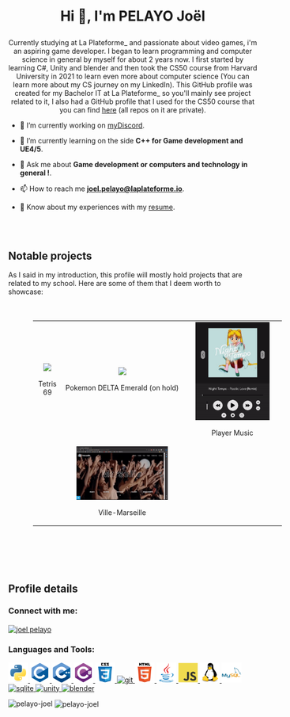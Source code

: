 # <p align="center">**Hi 👋, I'm PELAYO Joël**</p>
<p align="center">Currently studying at La Plateforme_ and passionate about video games, i'm an aspiring game developer. I began to learn programming and computer science in general by myself for about 2 years now. I first started by learning C#, Unity and blender and then took the CS50 course from Harvard University in 2021 to learn even more about computer science (You can learn more about my CS journey on my LinkedIn). This GitHub profile was created for my Bachelor IT at La Plateforme_ so you'll mainly see project related to it, I also had a GitHub profile that I used for the CS50 course that you can find <a href=https://github.com/Burger-Code>here</a> (all repos on it are private).</p>

- 🔭 I’m currently working on [myDiscord](https://github.com/livio-gonzalez-luna/myDiscord).

- 🌱 I’m currently learning on the side **C++ for Game development and UE4/5**.

- 💬 Ask me about **Game development or computers and technology in general !**.

- 📫 How to reach me **joel.pelayo@laplateforme.io**.

- 📄 Know about my experiences with my [resume](https://drive.google.com/file/d/15b5yMSHDEedpRhbxWdkU2Q1qJe0mI7JG/view?usp=share_link).

<br></br>

## **Notable projects**

As I said in my introduction, this profile will mostly hold projects that are related to my school. Here are some of them that I deem worth to showcase:
<table style="margin:10%" align="center">
    <tr>
        <td>
            <div align="center">
                <a href="https://github.com/pelayo-joel/pokemon"><img src="./images-src/Tetris69-presentation.gif"  width="80%"></a>
                <p>Tetris 69</p>
            </div>
        </td>
        <td>
            <div align="center">
                <a href="https://github.com/pelayo-joel/pokemon"><img src="./images-src/pokemon-delta.gif"  width="80%"></a>
                <p>Pokemon DELTA Emerald (on hold)</p>
            </div>
        </td>
        <td>
            <div align="center">
                <a href="https://github.com/pelayo-joel/playerMusic"><img src="./images-src/playermusic.gif"  width="80%"></a>
                <p>Player Music</p>
            </div>
        </td>
    </tr>
    <tr align="center">
        <td>
            <p>
        </td>
        <td>
            <div align="center">
                <a href="https://joel-pelayo.students-laplateforme.io/ville-marseille/marseille1.html"><img src="./images-src/marseille.gif"  width="80%"></a>
                <p>Ville-Marseille</p>
            </div>
        </td>
        <td>
            <p>
        </td>
    </tr>
</table>

<br></br>

## **Profile details**


<h3 align="left">Connect with me:</h3>
<p align="left">
<a href="https://www.linkedin.com/in/jo%C3%ABl-pelayo/?locale=en_US" target="blank"><img align="center" src="https://raw.githubusercontent.com/rahuldkjain/github-profile-readme-generator/master/src/images/icons/Social/linked-in-alt.svg" alt="joel pelayo" height="30" width="40" /></a>
</p>

<h3 align="left">Languages and Tools:</h3>
<p align="left"> <a href="https://www.python.org" target="_blank" rel="noreferrer"> <img src="https://raw.githubusercontent.com/devicons/devicon/master/icons/python/python-original.svg" alt="python" width="40" height="40"/> </a><a href="https://www.cprogramming.com/" target="_blank" rel="noreferrer"> <img src="https://raw.githubusercontent.com/devicons/devicon/master/icons/c/c-original.svg" alt="c" width="40" height="40"/> </a> <a href="https://www.w3schools.com/cpp/" target="_blank" rel="noreferrer"> <img src="https://raw.githubusercontent.com/devicons/devicon/master/icons/cplusplus/cplusplus-original.svg" alt="cplusplus" width="40" height="40"/> </a> <a href="https://www.w3schools.com/cs/" target="_blank" rel="noreferrer"> <img src="https://raw.githubusercontent.com/devicons/devicon/master/icons/csharp/csharp-original.svg" alt="csharp" width="40" height="40"/> </a> <a href="https://www.w3schools.com/css/" target="_blank" rel="noreferrer"> <img src="https://raw.githubusercontent.com/devicons/devicon/master/icons/css3/css3-original-wordmark.svg" alt="css3" width="40" height="40"/> </a> <a href="https://git-scm.com/" target="_blank" rel="noreferrer"> <img src="https://www.vectorlogo.zone/logos/git-scm/git-scm-icon.svg" alt="git" width="40" height="40"/> </a> <a href="https://www.w3.org/html/" target="_blank" rel="noreferrer"> <img src="https://raw.githubusercontent.com/devicons/devicon/master/icons/html5/html5-original-wordmark.svg" alt="html5" width="40" height="40"/> </a> <a href="https://www.java.com" target="_blank" rel="noreferrer"> <img src="https://raw.githubusercontent.com/devicons/devicon/master/icons/java/java-original.svg" alt="java" width="40" height="40"/> </a> <a href="https://developer.mozilla.org/en-US/docs/Web/JavaScript" target="_blank" rel="noreferrer"> <img src="https://raw.githubusercontent.com/devicons/devicon/master/icons/javascript/javascript-original.svg" alt="javascript" width="40" height="40"/> </a> <a href="https://www.linux.org/" target="_blank" rel="noreferrer"> <img src="https://raw.githubusercontent.com/devicons/devicon/master/icons/linux/linux-original.svg" alt="linux" width="40" height="40"/> </a> <a href="https://www.mysql.com/" target="_blank" rel="noreferrer"> <img src="https://raw.githubusercontent.com/devicons/devicon/master/icons/mysql/mysql-original-wordmark.svg" alt="mysql" width="40" height="40"/> </a> <a href="https://www.sqlite.org/" target="_blank" rel="noreferrer"> <img src="https://www.vectorlogo.zone/logos/sqlite/sqlite-icon.svg" alt="sqlite" width="40" height="40"/> </a> <a href="https://unity.com/" target="_blank" rel="noreferrer"> <img src="https://www.vectorlogo.zone/logos/unity3d/unity3d-icon.svg" alt="unity" width="40" height="40"/> </a> <a href="https://www.blender.org/" target="_blank" rel="noreferrer"> <img src="https://download.blender.org/branding/community/blender_community_badge_white.svg" alt="blender" width="40" height="40"/> </a> </p>


<p><img align="left" src="https://github-readme-stats.vercel.app/api/top-langs?username=pelayo-joel&theme=ayu-mirage&hide_border=true&show_icons=true&bg_color=00000000&locale=en&layout=compact" alt="pelayo-joel" /></p>

<p>&nbsp;<img align="center" src="https://github-readme-stats.vercel.app/api?username=pelayo-joel&theme=ayu-mirage&hide_border=true&show_icons=true&bg_color=00000000&locale=en" alt="pelayo-joel" /></p>

